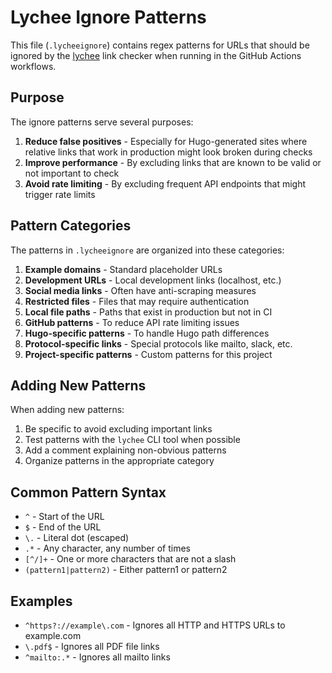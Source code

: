 # Lychee Ignore Patterns

This file (`.lycheeignore`) contains regex patterns for URLs that should be ignored by the [lychee](https://github.com/lycheeverse/lychee) link checker when running in the GitHub Actions workflows.

## Purpose

The ignore patterns serve several purposes:

1. **Reduce false positives** - Especially for Hugo-generated sites where relative links that work in production might look broken during checks
2. **Improve performance** - By excluding links that are known to be valid or not important to check
3. **Avoid rate limiting** - By excluding frequent API endpoints that might trigger rate limits

## Pattern Categories

The patterns in `.lycheeignore` are organized into these categories:

1. **Example domains** - Standard placeholder URLs
2. **Development URLs** - Local development links (localhost, etc.)
3. **Social media links** - Often have anti-scraping measures
4. **Restricted files** - Files that may require authentication
5. **Local file paths** - Paths that exist in production but not in CI
6. **GitHub patterns** - To reduce API rate limiting issues
7. **Hugo-specific patterns** - To handle Hugo path differences
8. **Protocol-specific links** - Special protocols like mailto, slack, etc.
9. **Project-specific patterns** - Custom patterns for this project

## Adding New Patterns

When adding new patterns:

1. Be specific to avoid excluding important links
2. Test patterns with the `lychee` CLI tool when possible
3. Add a comment explaining non-obvious patterns
4. Organize patterns in the appropriate category

## Common Pattern Syntax

- `^` - Start of the URL
- `$` - End of the URL
- `\.` - Literal dot (escaped)
- `.*` - Any character, any number of times
- `[^/]+` - One or more characters that are not a slash
- `(pattern1|pattern2)` - Either pattern1 or pattern2

## Examples

- `^https?://example\.com` - Ignores all HTTP and HTTPS URLs to example.com
- `\.pdf$` - Ignores all PDF file links
- `^mailto:.*` - Ignores all mailto links 